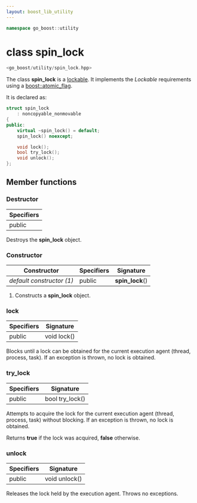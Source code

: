 ```yaml
---
layout: boost_lib_utility
---
```


```c++
namespace go_boost::utility
```

# class spin_lock

```c++
<go_boost/utility/spin_lock.hpp>
```

The class **spin_lock** is a [lockable](https://en.cppreference.com/w/cpp/named_req/Lockable).
It implements the *Lockable* requirements using a
[boost::atomic_flag](https://www.boost.org/doc/libs/1_70_0/doc/html/atomic/interface.html#atomic.interface.interface_atomic_flag).

It is declared as:

```c++
struct spin_lock
    : noncopyable_nonmovable
{
public:
    virtual ~spin_lock() = default;
    spin_lock() noexcept;

    void lock();
    bool try_lock();
    void unlock();
};
```

## Member functions

### Destructor

Specifiers |
-|
public |

Destroys the **spin_lock** object.

### Constructor

Constructor | Specifiers | Signature
-|-|-
*default constructor (1)* | public | **spin_lock**()

1. Constructs a **spin_lock** object.

### lock

Specifiers | Signature
-|-
public | void lock()

Blocks until a lock can be obtained for the current execution agent
(thread, process, task). If an exception is thrown, no lock is obtained.

### try_lock

Specifiers | Signature
-|-
public | bool try_lock()

Attempts to acquire the lock for the current execution agent (thread,
process, task) without blocking. If an exception is thrown, no lock is
obtained.

Returns **true** if the lock was acquired, **false** otherwise.

### unlock

Specifiers | Signature
-|-
public | void unlock()

Releases the lock held by the execution agent. Throws no exceptions.
